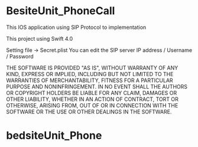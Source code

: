 # BesiteUnit_PhoneCall

This IOS application using SIP Protocol to implementation


This project using Swift 4.0 


Setting file
-> Secret.plist
You can edit the SIP server IP address / Username / Password 





THE SOFTWARE IS PROVIDED "AS IS", WITHOUT WARRANTY OF ANY KIND, EXPRESS OR
IMPLIED, INCLUDING BUT NOT LIMITED TO THE WARRANTIES OF MERCHANTABILITY,
FITNESS FOR A PARTICULAR PURPOSE AND NONINFRINGEMENT. IN NO EVENT SHALL THE
AUTHORS OR COPYRIGHT HOLDERS BE LIABLE FOR ANY CLAIM, DAMAGES OR OTHER
LIABILITY, WHETHER IN AN ACTION OF CONTRACT, TORT OR OTHERWISE, ARISING FROM,
OUT OF OR IN CONNECTION WITH THE SOFTWARE OR THE USE OR OTHER DEALINGS IN THE
SOFTWARE.
# bedsiteUnit_Phone
